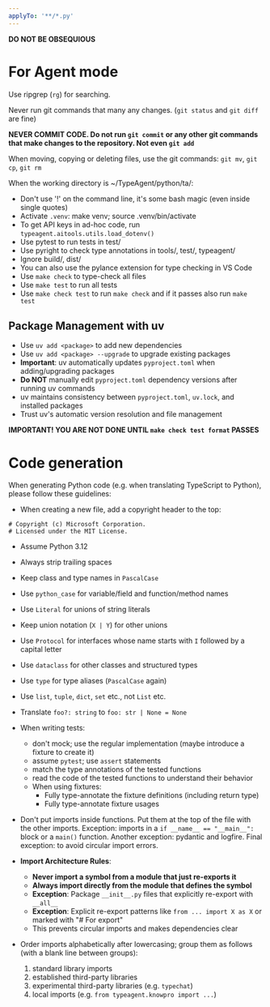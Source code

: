 ```yaml
---
applyTo: '**/*.py'
---
```


**DO NOT BE OBSEQUIOUS**

# For Agent mode

Use ripgrep (`rg`) for searching.

Never run git commands that many any changes. (`git status` and `git diff` are fine)

**NEVER COMMIT CODE. Do not run `git commit` or any other git commands that make changes to the repository. Not even `git add`**

When moving, copying or deleting files, use the git commands: `git mv`, `git cp`, `git rm`

When the working directory is ~/TypeAgent/python/ta/:

- Don't use '!' on the command line, it's some bash magic (even inside single quotes)
- Activate `.venv`: make venv; source .venv/bin/activate
- To get API keys in ad-hoc code, run `typeagent.aitools.utils.load_dotenv()`
- Use pytest to run tests in test/
- Use pyright to check type annotations in tools/, test/, typeagent/
- Ignore build/, dist/
- You can also use the pylance extension for type checking in VS Code
- Use `make check` to type-check all files
- Use `make test` to run all tests
- Use `make check test` to run `make check` and if it passes also run `make test`

## Package Management with uv

- Use `uv add <package>` to add new dependencies
- Use `uv add <package> --upgrade` to upgrade existing packages
- **Important**: uv automatically updates `pyproject.toml` when adding/upgrading packages
- **Do NOT** manually edit `pyproject.toml` dependency versions after running uv commands
- uv maintains consistency between `pyproject.toml`, `uv.lock`, and installed packages
- Trust uv's automatic version resolution and file management

**IMPORTANT! YOU ARE NOT DONE UNTIL `make check test format` PASSES**

# Code generation

When generating Python code (e.g. when translating TypeScript to Python),
please follow these guidelines:

* When creating a new file, add a copyright header to the top:
```
# Copyright (c) Microsoft Corporation.
# Licensed under the MIT License.
```

* Assume Python 3.12

* Always strip trailing spaces

* Keep class and type names in `PascalCase`
* Use `python_case` for variable/field and function/method names

* Use `Literal` for unions of string literals
* Keep union notation (`X | Y`) for other unions
* Use `Protocol` for interfaces whose name starts with `I`
  followed by a capital letter
* Use `dataclass` for other classes and structured types
* Use `type` for type aliases (`PascalCase` again)
* Use `list`, `tuple`, `dict`, `set` etc., not `List` etc.

* Translate `foo?: string` to `foo: str | None = None`

* When writing tests:
  - don't mock; use the regular implementation (maybe introduce a fixture to create it)
  - assume `pytest`; use `assert` statements
  - match the type annotations of the tested functions
  - read the code of the tested functions to understand their behavior
  - When using fixtures:
    - Fully type-annotate the fixture definitions (including return type)
    - Fully type-annotate fixture usages

* Don't put imports inside functions.
  Put them at the top of the file with the other imports.
  Exception: imports in a `if __name__ == "__main__":` block or a `main()` function.
  Another exception: pydantic and logfire.
  Final exception: to avoid circular import errors.

* **Import Architecture Rules**:
  - **Never import a symbol from a module that just re-exports it**
  - **Always import directly from the module that defines the symbol**
  - **Exception**: Package `__init__.py` files that explicitly re-export with `__all__`
  - **Exception**: Explicit re-export patterns like `from ... import X as X` or marked with "# For export"
  - This prevents circular imports and makes dependencies clear

* Order imports alphabetically after lowercasing; group them as follows
  (with a blank line between groups):
  1. standard library imports
  2. established third-party libraries
  3. experimental third-party libraries (e.g. `typechat`)
  4. local imports (e.g. `from typeagent.knowpro import ...`)
